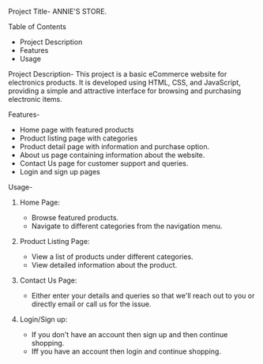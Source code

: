 Project Title- ANNIE'S STORE.

Table of Contents
- Project Description
- Features
- Usage

Project Description- This project is a basic eCommerce website for electronics products. It is developed using HTML, CSS, and JavaScript, providing a simple and attractive interface for browsing and purchasing electronic items.

Features-
- Home page with featured products
- Product listing page with categories
- Product detail page with information and purchase option.
- About us page containing information about the website.
- Contact Us page for customer support and queries.
- Login and sign up pages

Usage-
1. Home Page:
   - Browse featured products.
   - Navigate to different categories from the navigation menu.

2. Product Listing Page:
   - View a list of products under different categories.
   - View detailed information about the product.
     
3. Contact Us Page:
   - Either enter your details and queries so that we'll reach out to you or directly email or call us for the issue.

4. Login/Sign up:
   - If you don't have an account then sign up and then continue shopping.
   - Iff you have an account then login and continue shopping.
